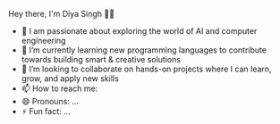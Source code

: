 Hey there, I'm Diya Singh 🙋‍♀️
- 🚀 I am passionate about exploring the world of AI and computer engineering
- 🌱 I’m currently learning new programming languages to contribute towards building smart & creative solutions
- 🤝 I’m looking to collaborate on hands-on projects where I can learn, grow, and apply new skills
- 📫 How to reach me: 
- 😄 Pronouns: ...
- ⚡ Fun fact: ...

<!---
DiyaSingh-tech/DiyaSingh-tech is a ✨ special ✨ repository because its `README.md` (this file) appears on your GitHub profile.
You can click the Preview link to take a look at your changes.
--->
